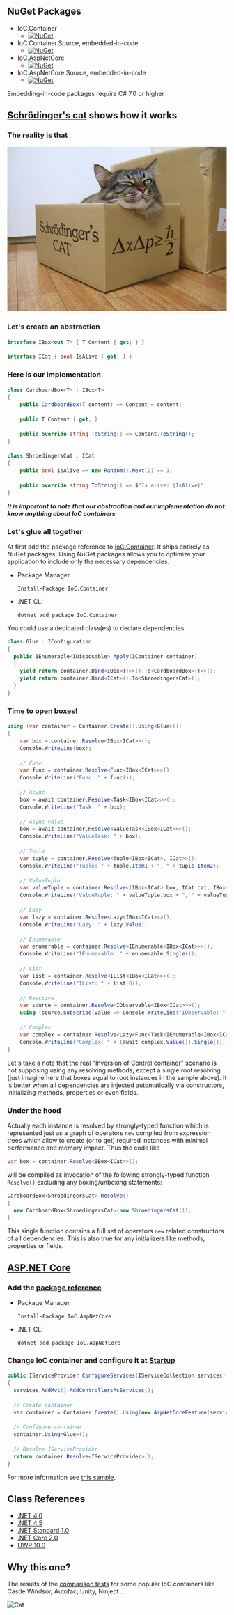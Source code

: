 ## NuGet Packages

  - IoC.Container
    - [![NuGet](https://buildstats.info/nuget/IoC.Container)](https://www.nuget.org/packages/IoC.Container)
  - IoC.Container.Source, embedded-in-code
    - [![NuGet](https://buildstats.info/nuget/IoC.Container.Source)](https://www.nuget.org/packages/IoC.Container.Source)
  - IoC.AspNetCore
    - [![NuGet](https://buildstats.info/nuget/IoC.AspNetCore)](https://www.nuget.org/packages/IoC.AspNetCore)
  - IoC.AspNetCore.Source, embedded-in-code
    - [![NuGet](https://buildstats.info/nuget/IoC.AspNetCore.Source)](https://www.nuget.org/packages/IoC.AspNetCore.Source)

Embedding-in-code packages require C# 7.0 or higher

## [Schrödinger's cat](Samples/ShroedingersCat) shows how it works

### The reality is that

![Cat](https://github.com/DevTeam/IoCContainer/blob/master/Docs/Images/cat.jpg?raw=true)

### Let's create an abstraction

```csharp
interface IBox<out T> { T Content { get; } }

interface ICat { bool IsAlive { get; } }
```

### Here is our implementation

```csharp
class CardboardBox<T> : IBox<T>
{
    public CardboardBox(T content) => Content = content;

    public T Content { get; }

    public override string ToString() => Content.ToString();
}

class ShroedingersCat : ICat
{
    public bool IsAlive => new Random().Next(2) == 1;

    public override string ToString() => $"Is alive: {IsAlive}";
}
```

_**It is important to note that our abstraction and our implementation do not know anything about IoC containers**_

### Let's glue all together

At first add the package reference to [IoC.Container](https://www.nuget.org/packages/IoC.Container). It ships entirely as NuGet packages. Using NuGet packages allows you to optimize your application to include only the necessary dependencies.

- Package Manager

  ```
  Install-Package IoC.Container
  ```
  
- .NET CLI
  
  ```
  dotnet add package IoC.Container
  ```

You could use a dedicated class(es) to declare dependencies.

```csharp
class Glue : IConfiguration
{
  public IEnumerable<IDisposable> Apply(IContainer container)
  {
    yield return container.Bind<IBox<TT>>().To<CardboardBox<TT>>();
    yield return container.Bind<ICat>().To<ShroedingersCat>();
  }
}
```

### Time to open boxes!

```csharp
using (var container = Container.Create().Using<Glue>())
{
    var box = container.Resolve<IBox<ICat>>();
    Console.WriteLine(box);

    // Func
    var func = container.Resolve<Func<IBox<ICat>>>();
    Console.WriteLine("Func: " + func());

    // Async
    box = await container.Resolve<Task<IBox<ICat>>>();
    Console.WriteLine("Task: " + box);

    // Async value
    box = await container.Resolve<ValueTask<IBox<ICat>>>();
    Console.WriteLine("ValueTask: " + box);

    // Tuple
    var tuple = container.Resolve<Tuple<IBox<ICat>, ICat>>();
    Console.WriteLine("Tuple: " + tuple.Item1 + ", " + tuple.Item2);

    // ValueTuple
    var valueTuple = container.Resolve<(IBox<ICat> box, ICat cat, IBox<ICat> anotherBox)>();
    Console.WriteLine("ValueTuple: " + valueTuple.box + ", " + valueTuple.cat + ", " + valueTuple.anotherBox);

    // Lazy
    var lazy = container.Resolve<Lazy<IBox<ICat>>>();
    Console.WriteLine("Lazy: " + lazy.Value);

    // Enumerable
    var enumerable = container.Resolve<IEnumerable<IBox<ICat>>>();
    Console.WriteLine("IEnumerable: " + enumerable.Single());

    // List
    var list = container.Resolve<IList<IBox<ICat>>>();
    Console.WriteLine("IList: " + list[0]);

    // Reactive
    var source = container.Resolve<IObservable<IBox<ICat>>>();
    using (source.Subscribe(value => Console.WriteLine("IObservable: " + value))) { }

    // Complex
    var complex = container.Resolve<Lazy<Func<Task<IEnumerable<IBox<ICat>>>>>>();
    Console.WriteLine("Complex: " + (await complex.Value()).Single());
}
```

Let's take a note that the real "Inversion of Control container" scenario is not supposing using any resolving methods, except a single root resolving (just imagine here that boxes equal to root instances in the sample above). It is better when all dependencies are injected automatically via constructors, initializing methods, properties or even fields.

### Under the hood

Actually each instance is resolved by strongly-typed function which is represented just as a graph of operators `new` compiled from expression trees which allow to create (or to get) required instances with minimal performance and memory impact. Thus the code like

```csharp
var box = container.Resolve<IBox<ICat>>();
```

will be compiled as invocation of the following strongly-typed function `Resolve()` excluding any boxing/unboxing statements:

```csharp
CardboardBox<ShroedingersCat> Resolve()
{
  new CardboardBox<ShroedingersCat>(new ShroedingersCat());
}
```

This single function contains a full set of operators `new` related constructors of all dependencies. This is also true for any initializers like methods, properties or fields.

## [ASP.NET Core](https://github.com/aspnet/Home)

### Add the [package reference](IoC.AspNetCore)

- Package Manager

  ```
  Install-Package IoC.AspNetCore
  ```
  
- .NET CLI
  
  ```
  dotnet add package IoC.AspNetCore
  ```

### Change IoC container and configure it at [Startup](Samples/AspNetCore/WebApplication/Startup.cs)

```csharp
public IServiceProvider ConfigureServices(IServiceCollection services)
{
  services.AddMvc().AddControllersAsServices();

  // Create container
  var container = Container.Create().Using(new AspNetCoreFeature(services));

  // Configure container
  container.Using<Glue>();

  // Resolve IServiceProvider
  return container.Resolve<IServiceProvider>();
}
```

For more information see [this sample](Samples/AspNetCore).

## Class References

- [.NET 4.0](Docs/IoC_net40.md)
- [.NET 4.5](Docs/IoC_net45.md)
- [.NET Standard 1.0](Docs/IoC_netstandard1.0.md)
- [.NET Core 2.0](Docs/IoC_netcoreapp2.0.md)
- [UWP 10.0](Docs/IoC_uap10.0.md)

## Why this one?

The results of the [comparison tests](IoC.Comparison/ComparisonTests.cs) for some popular IoC containers like Castle Windsor, Autofac, Unity, Ninject ...

![Cat](http://tcavs2015.cloudapp.net/guestAuth/app/rest/builds/buildType:DevTeam_IoCContainer_CreateReports,status:SUCCESS/artifacts/content/REPORT.jpg)
